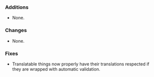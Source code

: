 ### Additions
* None.

### Changes
* None.

### Fixes
* Translatable things now properly have their translations respected if they are wrapped with automatic validation.